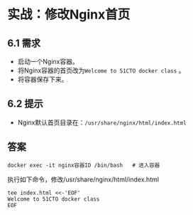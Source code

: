 # 实战：修改Nginx首页

## 6.1 需求

* 启动一个Nginx容器。
* 将Nginx容器的首页改为`Welcome to 51CTO docker class` 。
* 将容器保存下来。





## 6.2 提示

* Nginx默认首页目录在：`/usr/share/nginx/html/index.html` 




## 答案

```
docker exec -it nginx容器ID /bin/bash   # 进入容器
```

执行如下命令，修改/usr/share/nginx/html/index.html

```
tee index.html <<-'EOF'
Welcome to 51CTO docker class
EOF
```

